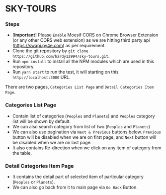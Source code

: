 # SKY-TOURS

### Steps
- [**Important**] Please `Enable` Moesif CORS on Chrome Browser Extension (or any other CORS web extension) as we are hitting third party api (https://swapi.py4e.com) as per requirement.
- Clone the git repository by `git clone https://github.com/hardy12994/sky-tours.git`.
- Run `npm install` to install all the NPM modules which are used in this repository.
- Run `yarn start` to run the test, it will starting on this `http://localhost:3000` URL.


There are two pages, `Categories List Page` and `Detail Categories Item Page`.

### Categories List Page
- Contain list of categories (`Peoples` and `Planets`) and `Peoples` category list will be shown by default.
- We can also search category from list of two (`Peoples` and `Planets`)
- We can also use pagination via `Next & Previous` buttons below. `Previous` button will be disabled when we are on first page, and `Next` button will be disabled when we are on last page.
- It also contains Re-direction when we click on any item of category from the table.

### Detail Categories Item Page
- It contains the detail part of selected item of particular category (`Peoples` or `Planets`).
- We can also go back from it to main page via `Go Back` Button.
